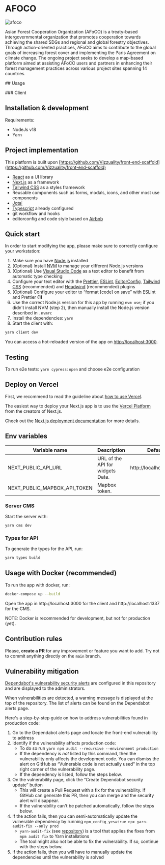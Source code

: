 # AFOCO

![afoco](https://github.com/Vizzuality/afoco/assets/33252015/f1b59ec2-b53e-4db4-85c7-b67ffca0dd79)

Asian Forest Cooperation Organization (AFoCO) is a treaty-based intergovernmental organization that promotes cooperation towards achieving the shared SDGs and regional and global forestry objectives. Through action-oriented practices, AFoCO aims to contribute to the global goals of increasing forest cover and implementing the Paris Agreement on climate change.
The ongoing project seeks to develop a map-based platform aimed at assisting AFoCO users and partners in enhancing their forest management practices across various project sites spanning 14 countries.

## Usage

### Client

## Installation & development

Requirements:

* NodeJs v18
* Yarn

## Project implementation

This platform is built upon [https://github.com/Vizzuality/front-end-scaffold](https://github.com/Vizzuality/front-end-scaffold)

- [React](https://reactjs.org/) as a UI library
- [Next.js](https://nextjs.org/) as a framework
- [Tailwind CSS](https://tailwindcss.com/) as a styles framework
- Reusable components such as forms, modals, icons, and other most use components
- [Jotai](https://jotai.org/)
- [Typescript](https://www.typescriptlang.org/) already configured
- git workflow and hooks
- editorconfig and code style based on [Airbnb](https://github.com/airbnb/javascript)

## Quick start

In order to start modifying the app, please make sure to correctly configure your workstation:

1. Make sure you have [Node.js](https://nodejs.org/en/) installed
2. (Optional) Install [NVM](https://github.com/nvm-sh/nvm) to manage your different Node.js versions
3. (Optional) Use [Visual Studio Code](https://code.visualstudio.com/) as a text editor to benefit from automatic type checking
4. Configure your text editor with the [Prettier](https://prettier.io/), [ESLint](https://eslint.org/), [EditorConfig](https://editorconfig.org/), [Tailwind CSS](https://tailwindcss.com/docs/plugins) (recommended) and [Headwind](https://github.com/heybourn/headwind) (recommended) plugins
5. (Optional) Configure your editor to “format [code] on save” with ESLint and Prettier **(1)**
6. Use the correct Node.js version for this app by running `nvm use`; if you didn't install NVM (step 2), then manually install the Node.js version described in `.nvmrc`
7. Install the dependencies: `yarn`
8. Start the client with:

```bash
yarn client dev
```

You can access a hot-reloaded version of the app on [http://localhost:3000](http://localhost:3000).

## Testing

To run e2e tests: `yarn cypress:open` and choose e2e configuration

## Deploy on Vercel

First, we recommend to read the guideline about [how to use Vercel](https://vizzuality.github.io/frontismos/docs/guidelines/vercel/).

The easiest way to deploy your Next.js app is to use the [Vercel Platform](https://vercel.com/new?utm_medium=default-template&filter=next.js&utm_source=create-next-app&utm_campaign=create-next-app-readme) from the creators of Next.js.

Check out the [Next.js deployment documentation](https://nextjs.org/docs/deployment) for more details.

## Env variables

| Variable name                 | Description                                                             |  Default value                      |
|-------------------------------|-------------------------------------------------------------------------|------------------------------------:|
| NEXT_PUBLIC_API_URL           | URL of the API for widgets Data. 										  | http://localhost:3000   			|
| NEXT_PUBLIC_MAPBOX_API_TOKEN  | Mapbox token. 														  |    									|

### Server CMS

Start the server with:

```bash
yarn cms dev
```

### Types for API

To generate the types for the API, run:

```bash
yarn types build
```

## Usage with Docker (recommended)

To run the app with docker, run:

```bash
docker-compose up --build
```

Open the app in http://localhost:3000 for the client and http://localhost:1337 for the CMS.

NOTE: Docker is recommended for development, but not for production (yet).


## Contribution rules

Please, **create a PR** for any improvement or feature you want to add. Try not to commit anything directly on the `main` branch.

## Vulnerability mitigation

[Dependabot's vulnerability security alerts](https://docs.github.com/en/code-security/dependabot/dependabot-alerts/about-dependabot-alerts) are configured in this repository and are displayed to the administrators.

When vulnerabilities are detected, a warning message is displayed at the top of the repository. The list of alerts can be found on the Dependabot alerts page.

Here's a step-by-step guide on how to address vulnerabilities found in production code:

1. Go to the Dependabot alerts page and locate the front-end vulnerability to address
2. Identify if the vulnerability affects production code:
	- To do so run `yarn npm audit --recursive --environment production`
	- If the dependency is _not_ listed by this command, then the vulnerability only affects the development code. You can dismiss the alert on GitHub as “Vulnerable code is not actually used” in the top right corner of the vulnerability page.
	- If the dependency _is_ listed, follow the steps below.
3. On the vulnerability page, click the “Create Dependabot security update” button
	- This will create a Pull Request with a fix for the vulnerability. If GitHub can generate this PR, then you can merge and the security alert will disappear.
	- If the vulnerability can't be patched automatically, follow the steps below.
4. If the action fails, then you can semi-automatically update the vulnerable dependency by running `npm_config_yes=true npx yarn-audit-fix --only prod`
	- `yarn-audit-fix` (see [repository](https://github.com/antongolub/yarn-audit-fix)) is a tool that applies the fixes from `npm audit fix` to Yarn installations
	- The tool might also not be able to fix the vulnerability. If so, continue with the steps below.
5. If the action fails, then you will have to manually update the dependencies until the vulnerability is solved
